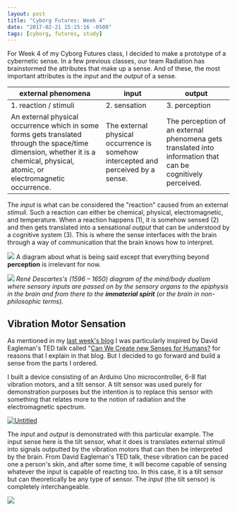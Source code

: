 ```yaml
---
layout: post
title: "Cyborg Futures: Week 4"
date: "2017-02-21 15:15:16 -0500"
tags: [cyborg, futures, study]
---
```


For Week 4 of my Cyborg Futures class, I decided to make a prototype of a cybernetic sense. In a few previous classes, our team Radiation has brainstormed the attributes that make up a sense. And of these, the most important attributes is the *input* and the *output* of a sense.

external phenomena  |  input | output
--|---|--
1. reaction / stimuli   |  2. sensation |  3. perception
An external physical occurrence which in some forms gets translated through the space/time dimension, whether it is a chemical, physical, atomic, or electromagnetic occurrence.  |  The external physical occurrence is somehow intercepted and perceived by a sense. |  The perception of an external phenomena gets translated into information that can be cognitively perceived.

The *input* is what can be considered the "reaction" caused from an external *stimuli*. Such a reaction can either be chemical, physical, electromagnetic, and temperature. When a reaction happens (1), it is somehow sensed (2) and then gets translated into a sensational *output* that can be understood by a cognitive system (3). This is where the sense interfaces with the brain through a way of communication that the brain knows how to interpret.

![](http://waysofperception.com/wp-content/uploads/2015/04/processor6.jpg) A diagram about what is being said except that everything beyond **perception** is irrelevant for now.

![](https://upload.wikimedia.org/wikipedia/commons/3/35/Descartes_mind_and_body.gif) *René Descartes's (1596 – 1650)  diagram of the mind/body dualism where sensory inputs are passed on by the sensory organs to the epiphysis in the brain and from there to the **immaterial spirit** (or the brain in non-philosophic terms).*

## Vibration Motor Sensation

As mentioned in my [last week's blog](http://mbrav.com/journal/2017/02/14) I was particularly inspired by David Eagleman's TED talk called "[Can We Create new Senses for Humans?](https://www.ted.com/talks/david_eagleman_can_we_create_new_senses_for_humans) for reasons that I explain in that blog. But I decided to go forward and build a sense from the parts I ordered.

I built a device consisting of an Arduino Uno microcontroller, 6-8 flat vibration motors, and a tilt sensor. A tilt sensor was used purely for demonstration purposes but the intention is to replace this sensor with something that relates more to the notion of radiation and the electromagnetic spectrum.  

<a data-flickr-embed="true"  href="https://www.flickr.com/photos/mixania/32657376260/in/album-72157668323153014/" title="Untitled"><img src="https://c1.staticflickr.com/1/283/32657376260_1d3f13fe52.jpg" alt="Untitled"></a><script async src="//embedr.flickr.com/assets/client-code.js" charset="utf-8"></script>


The *input* and *output* is demonstrated with this particular example. The input sense here is the tilt sensor, what it does is translates external *stimuli* into signals outputted by the vibration motors that can then be interpreted by the brain. From David Eagleman's TED talk, these vibration can be paced one a person's skin, and after some time, it will become capable of sensing whatever the input is capable of reacting too. In this case, it is a tilt sensor but can theoretically be any type of sensor. The *input* (the tilt sensor) is completely interchangeable.

![](https://c1.staticflickr.com/3/2143/32658586180_8f58f25342_b.jpg)
